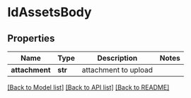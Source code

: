 # IdAssetsBody

## Properties
Name | Type | Description | Notes
------------ | ------------- | ------------- | -------------
**attachment** | **str** | attachment to upload | 

[[Back to Model list]](../README.md#documentation-for-models) [[Back to API list]](../README.md#documentation-for-api-endpoints) [[Back to README]](../README.md)

